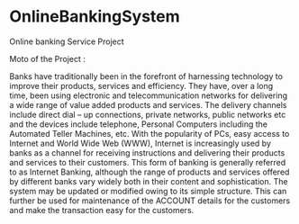 # OnlineBankingSystem
Online banking Service Project

Moto of the Project :

Banks have traditionally been in the forefront of harnessing technology to improve their products, services and efficiency. They have, over a long time, been using electronic and telecommunication networks for delivering a wide range of value added products and services. The delivery channels include direct dial – up connections, private networks, public networks etc and the devices include telephone, Personal Computers including the Automated Teller Machines, etc. With the popularity of PCs, easy access to Internet and World Wide Web (WWW), Internet is increasingly used by banks as a channel for receiving instructions and delivering their products and services to their customers. This form of banking is generally referred to as Internet Banking, although the range of products and services offered by different banks vary widely both in their content and sophistication.
The system may be updated or modified  owing to its simple structure. This can further be used for maintenance of the ACCOUNT details for the customers and make the transaction easy for the customers.


